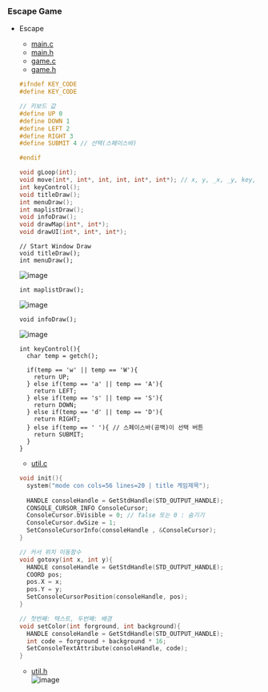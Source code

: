 ### Escape Game
* Escape
  * [main.c](https://github.com/csbyun-data/C-Pro/blob/main/chap06/Escape/main.c)
  * [main.h](https://github.com/csbyun-data/C-Pro/blob/main/chap06/Escape/main.h)
  * [game.c](https://github.com/csbyun-data/C-Pro/blob/main/chap06/Escape/game.c)
  * [game.h](https://github.com/csbyun-data/C-Pro/blob/main/chap06/Escape/game.h)
  ```c
  #ifndef KEY_CODE
  #define KEY_CODE
  
  // 키보드 값  
  #define UP 0
  #define DOWN 1
  #define LEFT 2
  #define RIGHT 3
  #define SUBMIT 4 // 선택(스페이스바)  
  
  #endif
  
  void gLoop(int);
  void move(int*, int*, int, int, int*, int*); // x, y, _x, _y, key, playing
  int keyControl();
  void titleDraw();
  int menuDraw(); 
  int maplistDraw();
  void infoDraw();
  void drawMap(int*, int*);
  void drawUI(int*, int*, int*);
  ```
  ```
  // Start Window Draw
  void titleDraw();
  int menuDraw();
  ```
  ![image](https://github.com/user-attachments/assets/51cf080a-02a4-45b4-b711-72297a4a0432)
  ```
  int maplistDraw();
  ```
  ![image](https://github.com/user-attachments/assets/f931a220-7ba6-4025-92c9-944df038630a)
  ```
  void infoDraw();
  ```
  ![image](https://github.com/user-attachments/assets/28f7ea96-802b-4250-a811-7ea9bd55ebe8)
  
  ```
  int keyControl(){
    char temp = getch();
    
    if(temp == 'w' || temp == 'W'){
      return UP;
    } else if(temp == 'a' || temp == 'A'){
      return LEFT;
    } else if(temp == 's' || temp == 'S'){
      return DOWN;
    } else if(temp == 'd' || temp == 'D'){
      return RIGHT;
    } else if(temp == ' '){ // 스페이스바(공백)이 선택 버튼  
      return SUBMIT;
    }
  }
  ```


  * [util.c](https://github.com/csbyun-data/C-Pro/blob/main/chap06/Escape/util.c)  
  ```c
  void init(){
    system("mode con cols=56 lines=20 | title 게임제목"); 
    
    HANDLE consoleHandle = GetStdHandle(STD_OUTPUT_HANDLE);
    CONSOLE_CURSOR_INFO ConsoleCursor;
    ConsoleCursor.bVisible = 0; // false 또는 0 : 숨기기 
    ConsoleCursor.dwSize = 1;
    SetConsoleCursorInfo(consoleHandle , &ConsoleCursor);
  }
  
  // 커서 위치 이동함수  
  void gotoxy(int x, int y){
    HANDLE consoleHandle = GetStdHandle(STD_OUTPUT_HANDLE);
    COORD pos;
    pos.X = x;
    pos.Y = y;
    SetConsoleCursorPosition(consoleHandle, pos);
  } 
  
  // 첫번째: 텍스트, 두번째: 배경  
  void setColor(int forground, int background){
    HANDLE consoleHandle = GetStdHandle(STD_OUTPUT_HANDLE);
    int code = forground + background * 16; 
    SetConsoleTextAttribute(consoleHandle, code);
  }
  ```
  * [util.h](https://github.com/csbyun-data/C-Pro/blob/main/chap06/Escape/util.h)  
  ![image](https://github.com/user-attachments/assets/fa3a24e4-ed4f-4ca1-b0de-88e39a22d02f)
